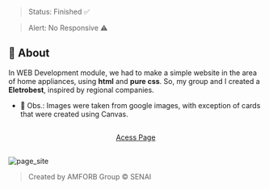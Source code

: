 > Status: Finished ✅

> Alert: No Responsive ⚠️ 

## 📝 About

In WEB Development module, we had to make a simple website in the area of ​​home appliances, using **html** and **pure css**. So, my group and I created a **Eletrobest**, inspired by regional companies.

- 🔴 Obs.: Images were taken from google images, with exception of cards that were created using Canvas.

##

<div align="center">
    <a href="https://allecardos.github.io/eletrobest/" target="_blank">Acess Page</a>
</div>

##

![page_site](https://user-images.githubusercontent.com/106033075/189814478-e877d818-22f9-4c4b-b699-a16a226297c5.png)

> Created by AMFORB Group © SENAI

